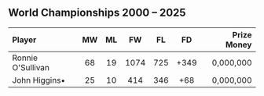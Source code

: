 ## World Championships 2000 – 2025

|Player|MW|ML|FW|FL|FD|Prize Money|
|:-|:-:|:-:|:-:|:-:|:-:|-:|
|Ronnie O'Sullivan|68|19|1074|725|+349|0,000,000|
|John Higgins•|25|10|414|346|+68|0,000,000|